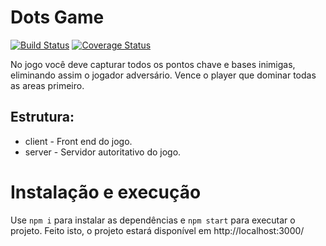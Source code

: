 
# Dots Game

[![Build Status](https://travis-ci.org/MatheusMoura17/dots.svg?branch=master)](https://travis-ci.org/MatheusMoura17/dots) [![Coverage Status](https://coveralls.io/repos/github/MatheusMoura17/dots/badge.svg?branch=master)](https://coveralls.io/github/MatheusMoura17/dots?branch=master)
  
No jogo você deve capturar todos os pontos chave e bases inimigas, eliminando assim o jogador adversário. Vence o player que dominar todas as areas primeiro.

## Estrutura:
  - client - Front end do jogo.
  - server - Servidor autoritativo do jogo.  

# Instalação e execução

Use `npm i` para instalar as dependências e `npm start` para executar o projeto.
Feito isto, o projeto estará disponível em http://localhost:3000/